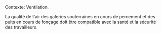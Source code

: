 Contexte: Ventilation.

La qualité de l'air des galeries souterraines en cours de percement et des puits en cours de fonçage doit être compatible avec la santé et la sécurité des travailleurs.